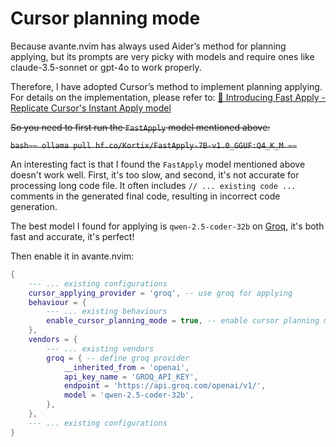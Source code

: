Cursor planning mode
====================

Because avante.nvim has always used Aider’s method for planning applying, but its prompts are very picky with models and require ones like claude-3.5-sonnet or gpt-4o to work properly.

Therefore, I have adopted Cursor’s method to implement planning applying. For details on the implementation, please refer to: [🚀 Introducing Fast Apply - Replicate Cursor's Instant Apply model](https://www.reddit.com/r/LocalLLaMA/comments/1ga25gj/introducing_fast_apply_replicate_cursors_instant/)

~~So you need to first run the `FastApply` model mentioned above:~~

~~```bash~~
ollama pull hf.co/Kortix/FastApply-7B-v1.0_GGUF:Q4_K_M
~~```~~

An interesting fact is that I found the `FastApply` model mentioned above doesn't work well. First, it's too slow, and second, it's not accurate for processing long code file. It often includes `// ... existing code ...` comments in the generated final code, resulting in incorrect code generation.

The best model I found for applying is `qwen-2.5-coder-32b` on [Groq](https://console.groq.com/playground), it's both fast and accurate, it's perfect!

Then enable it in avante.nvim:

```lua
{
    --- ... existing configurations
    cursor_applying_provider = 'groq', -- use groq for applying
    behaviour = {
        --- ... existing behaviours
        enable_cursor_planning_mode = true, -- enable cursor planning mode!
    },
    vendors = {
        --- ... existing vendors
        groq = { -- define groq provider
            __inherited_from = 'openai',
            api_key_name = 'GROQ_API_KEY',
            endpoint = 'https://api.groq.com/openai/v1/',
            model = 'qwen-2.5-coder-32b',
        },
    },
    --- ... existing configurations
}
```
